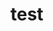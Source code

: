 # test
<!DOCTYPEhtml>
<html>
  <head>
    <title>Git CheatSheet</title>
  </head>
  <body>
  </body>
</html>
